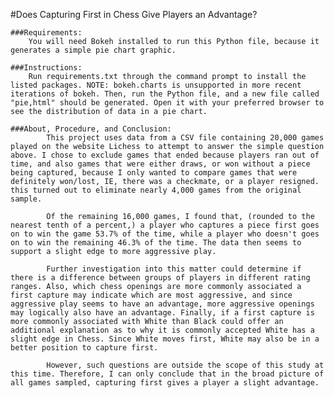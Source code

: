 #Does Capturing First in Chess Give Players an Advantage?

    ###Requirements:
        You will need Bokeh installed to run this Python file, because it generates a simple pie chart graphic.

    ###Instructions:
        Run requirements.txt through the command prompt to install the listed packages. NOTE: bokeh.charts is unsupported in more recent iterations of bokeh. Then, run the Python file, and a new file called "pie,html" should be generated. Open it with your preferred browser to see the distribution of data in a pie chart.

    ###About, Procedure, and Conclusion:
            This project uses data from a CSV file containing 20,000 games played on the website Lichess to attempt to answer the simple question above. I chose to exclude games that ended because players ran out of time, and also games that were either draws, or won without a piece being captured, because I only wanted to compare games that were definitely won/lost, IE, there was a checkmate, or a player resigned. this turned out to eliminate nearly 4,000 games from the original sample.

            Of the remaining 16,000 games, I found that, (rounded to the nearest tenth of a percent,) a player who captures a piece first goes on to win the game 53.7% of the time, while a player who doesn't goes on to win the remaining 46.3% of the time. The data then seems to support a slight edge to more aggressive play.

            Further investigation into this matter could determine if there is a difference between groups of players in different rating ranges. Also, which chess openings are more commonly associated a first capture may indicate which are most aggressive, and since aggressive play seems to have an advantage, more aggressive openings may logically also have an advantage. Finally, if a first capture is more commonly associated with White than Black could offer an additional explanation as to why it is commonly accepted White has a slight edge in Chess. Since White moves first, White may also be in a better position to capture first.

            However, such questions are outside the scope of this study at this time. Therefore, I can only conclude that in the broad picture of all games sampled, capturing first gives a player a slight advantage.
